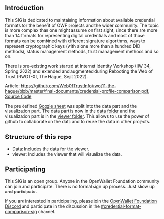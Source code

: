 ## Introduction

This SIG is dedicated to maintaining information about available credential formats for the benefit of OWF projects and the wider community. The topic is more complex than one might assume on first sight, since there are more than 14 formats for representing digital credentials and most of those formats can be combined with different signature algorithms, ways to represent cryptographic keys (with alone more than a hundred DID methods), status management methods, trust management methods and so on.

There is pre-existing work started at Internet Identity Workshop (IIW 34, Spring 2022) and extended and augmented during Rebooting the Web of Trust (RWOT-XI, The Hague, Sept 2022).

Article: https://github.com/WebOfTrustInfo/rwot11-the-hague/blob/master/final-documents/credential-profile-comparison.pdf, [Source Code](article.md)

The pre defined [Google sheet](./viewer/tools/Credential%20Comparison%20Matrix.xlsx) was split into the data part and the visualization part. The data part is now in the [data folder](./data) and the visualization part is in the [viewer folder](./viewer). This allows to use the power of github to collaborate on the data and to reuse the data in other projects.

## Structure of this repo

- Data: Includes the data for the viewer.
- viewer: Includes the viewer that will visualize the data.

## Participating

This SIG is an open group. Anyone in the OpenWallet Foundation community can join and participate. There is no formal sign up process. Just show up and participate.

If you are interested in participating, please join the [OpenWallet Foundation Discord](https://discord.com/invite/yjvGPd5FCU) and participate in the discussion in the [#credential-format-comparison-sig](https://discord.com/channels/1022962884864643214/1113500130419671080) channel.
